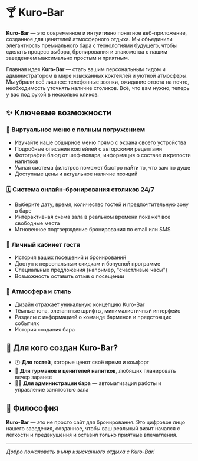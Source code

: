 # 🍸 Kuro-Bar

**Kuro-Bar** — это современное и интуитивно понятное веб-приложение, созданное для ценителей атмосферного отдыха. Мы объединили элегантность премиального бара с технологиями будущего, чтобы сделать процесс выбора, бронирования и знакомства с нашим заведением максимально простым и приятным.

Главная идея **Kuro-Bar** — стать вашим персональным гидом и администратором в мире изысканных коктейлей и уютной атмосферы. Мы убрали всё лишнее: телефонные звонки, ожидание ответа на почте, необходимость уточнять наличие столиков. Всё, что вам нужно, теперь у вас под рукой в несколько кликов.

## ✨ Ключевые возможности

### 📱 Виртуальное меню с полным погружением
- Изучайте наше обширное меню прямо с экрана своего устройства
- Подробные описания коктейлей с авторскими рецептами
- Фотографии блюд от шеф-повара, информация о составе и крепости напитков
- Умная система фильтров поможет быстро найти то, что вам по душе
- Доступные цены и актуальное наличие позиций

### 🗓️ Система онлайн-бронирования столиков 24/7
- Выберите дату, время, количество гостей и предпочтительную зону в баре
- Интерактивная схема зала в реальном времени покажет все свободные места
- Мгновенное подтверждение бронирования по email или SMS

### 👤 Личный кабинет гостя
- История ваших посещений и бронирований
- Доступ к персональным скидкам и бонусной программе
- Специальные предложения (например, "счастливые часы")
- Возможность оставить отзыв о посещении

### 🎨 Атмосфера и стиль
- Дизайн отражает уникальную концепцию Kuro-Bar
- Тёмные тона, элегантные шрифты, минималистичный интерфейс
- Разделы с информацией о команде барменов и предстоящих событиях
- История создания бара

## 🎯 Для кого создан Kuro-Bar?

- 🕐 **Для гостей**, которые ценят своё время и комфорт
- 🍷 **Для гурманов и ценителей напитков**, любящих планировать вечер заранее
- 👨‍💼 **Для администрации бара** — автоматизация работы и управление занятостью зала

## 🌟 Философия

**Kuro-Bar** — это не просто сайт для бронирования. Это цифровое лицо нашего заведения, созданное, чтобы ваш реальный визит начался с лёгкости и предвкушения и оставил только приятные впечатления.

---

*Добро пожаловать в мир изысканного отдыха с Kuro-Bar!*